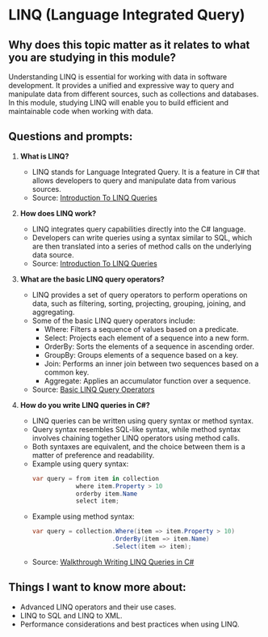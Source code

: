 # LINQ (Language Integrated Query)

## Why does this topic matter as it relates to what you are studying in this module?

Understanding LINQ is essential for working with data in software development. It provides a unified and expressive way to query and manipulate data from different sources, such as collections and databases. In this module, studying LINQ will enable you to build efficient and maintainable code when working with data.

## Questions and prompts:

1. **What is LINQ?**
   - LINQ stands for Language Integrated Query. It is a feature in C# that allows developers to query and manipulate data from various sources.
   - Source: [Introduction To LINQ Queries](https://docs.microsoft.com/en-us/dotnet/csharp/programming-guide/concepts/linq/introduction-to-linq-queries)

2. **How does LINQ work?**
   - LINQ integrates query capabilities directly into the C# language.
   - Developers can write queries using a syntax similar to SQL, which are then translated into a series of method calls on the underlying data source.
   - Source: [Introduction To LINQ Queries](https://docs.microsoft.com/en-us/dotnet/csharp/programming-guide/concepts/linq/introduction-to-linq-queries)

3. **What are the basic LINQ query operators?**
   - LINQ provides a set of query operators to perform operations on data, such as filtering, sorting, projecting, grouping, joining, and aggregating.
   - Some of the basic LINQ query operators include:
     - Where: Filters a sequence of values based on a predicate.
     - Select: Projects each element of a sequence into a new form.
     - OrderBy: Sorts the elements of a sequence in ascending order.
     - GroupBy: Groups elements of a sequence based on a key.
     - Join: Performs an inner join between two sequences based on a common key.
     - Aggregate: Applies an accumulator function over a sequence.
   - Source: [Basic LINQ Query Operators](https://docs.microsoft.com/en-us/dotnet/csharp/programming-guide/concepts/linq/basic-linq-query-operations)

4. **How do you write LINQ queries in C#?**
   - LINQ queries can be written using query syntax or method syntax.
   - Query syntax resembles SQL-like syntax, while method syntax involves chaining together LINQ operators using method calls.
   - Both syntaxes are equivalent, and the choice between them is a matter of preference and readability.
   - Example using query syntax:
     ```csharp
     var query = from item in collection
                 where item.Property > 10
                 orderby item.Name
                 select item;
     ```
   - Example using method syntax:
     ```csharp
     var query = collection.Where(item => item.Property > 10)
                           .OrderBy(item => item.Name)
                           .Select(item => item);
     ```
   - Source: [Walkthrough Writing LINQ Queries in C#](https://docs.microsoft.com/en-us/dotnet/csharp/programming-guide/concepts/linq/walkthrough-writing-queries-linq)

## Things I want to know more about:
- Advanced LINQ operators and their use cases.
- LINQ to SQL and LINQ to XML.
- Performance considerations and best practices when using LINQ.
